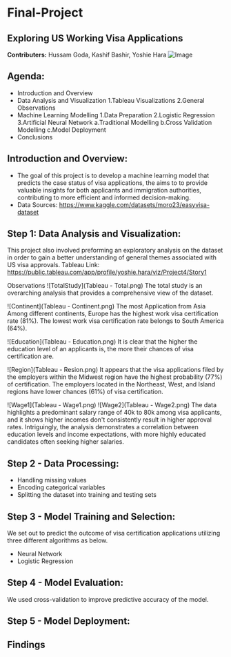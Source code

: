 # Final-Project


**Exploring US Working Visa Applications**
-
**Contributers:**  Hussam Goda, Kashif Bashir, Yoshie Hara
![Image](UPDATEHERE.png)

**Agenda:** 
-
- Introduction and Overview
- Data Analysis and Visualization
  1.Tableau Visualizations
  2.General Observations
- Machine Learning Modelling
  1.Data Preparation
  2.Logistic Regression
  3.Artificial Neural Network
    a.Traditional Modelling
    b.Cross Validation Modelling
    c.Model Deployment
- Conclusions

**Introduction and Overview:**
-
- The goal of this project is to develop a machine learning model that predicts the case status of visa applications, the aims to to provide valuable insights for both applicants and immigration authorities, contributing to more efficient and informed decision-making.
- Data Sources: https://www.kaggle.com/datasets/moro23/easyvisa-dataset


**Step 1: Data Analysis and Visualization:**
-
This project also involved preforming an exploratory analysis on the dataset in order to gain a better understanding of general themes associated with US visa approvals. 
Tableau Link: https://public.tableau.com/app/profile/yoshie.hara/viz/Project4/Story1


Observations
![TotalStudy](Tableau - Total.png)
The total study is an overarching analysis that provides a comprehensive view of the dataset.

![Continent](Tableau - Continent.png)
The most Application from Asia
Among different continents, Europe has the highest work visa certification rate (81%).
The lowest work visa certification rate belongs to South America (64%).

![Education](Tableau - Education.png)
It is clear that the higher the education level of an applicants is, the more their chances of visa certification are.

![Region](Tableau - Resion.png)
It appears that the visa applications filed by the employers within the Midwest region have the highest probability (77%) of certification. 
The employers located in the Northeast, West, and Island regions have lower chances (61%) of visa certification.

![Wage1](Tableau - Wage1.png)
![Wage2](Tableau - Wage2.png)
The data highlights a predominant salary range of 40k to 80k among visa applicants, and it shows higher incomes don't consistently result in higher approval rates. 
Intriguingly, the analysis demonstrates a correlation between education levels and income expectations, with more highly educated candidates often seeking higher salaries. 


**Step 2 - Data Processing:**
-
- Handling missing values
- Encoding categorical variables
- Splitting the dataset into training and testing sets


**Step 3 - Model Training and Selection:**
-
We set out to predict the outcome of visa certification applications utilizing three different algorithms as below.

- Neural Network
- Logistic Regression

**Step 4 - Model Evaluation:**
-
We used cross-validation to improve predictive accuracy of the model.


**Step 5 - Model Deployment:**
-


**Findings**
-
